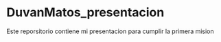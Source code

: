 # DuvanMatos_presentacion
Este reporsitorio contiene mi presentacion para cumplir la primera mision
